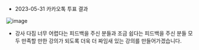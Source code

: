 * 2023-05-31 카카오톡 투표 결과

![image](https://github.com/kyohoonsim/kusf-data-2023-1/assets/58966525/05bd4c0a-9ab7-4caf-a0e7-34c146ab3ec7)


* 강사 다짐
너무 어렵다는 피드백을 주신 분들과 조금 쉽다는 피드백을 주신 분들 모두 만족할 만한 강의가 되도록 더욱 더 짜임새 있는 강의를 만들어가겠습니다. 
